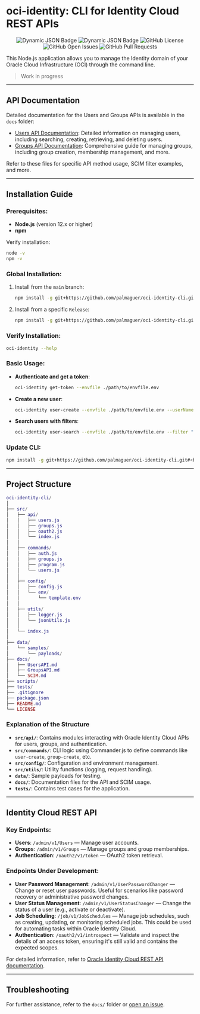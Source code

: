 # oci-identity: CLI for Identity Cloud REST APIs

<p align="center">
  <img alt="Dynamic JSON Badge" src="https://img.shields.io/badge/dynamic/json?url=https%3A%2F%2Fraw.githubusercontent.com%2Fpalmaguer%2Foci-identity-cli%2Frefs%2Fheads%2Fdevelop%2Fpackage.json&query=%24.version&logo=nodedotjs&label=version&labelColor=white&color=gray">
  <img alt="Dynamic JSON Badge" src="https://img.shields.io/badge/dynamic/json?url=https%3A%2F%2Fraw.githubusercontent.com%2Fpalmaguer%2Foci-identity-cli%2Frefs%2Fheads%2Fdevelop%2Fpackage.json&query=%24.name&logo=npm&logoColor=red&label=package&labelColor=white&color=gray">
  <a src="https://github.com/palmaguer/oci-identity-cli/blob/main/LICENSE.md">
    <img alt="GitHub License" src="https://img.shields.io/github/license/palmaguer/oci-identity-cli?labelColor=white&color=gray">
  </a>
  <img alt="GitHub Open Issues" src="https://img.shields.io/github/issues/palmaguer/oci-identity-cli?labelColor=white&color=lightgray">
  <img alt="GitHub Pull Requests" src="https://img.shields.io/github/issues-pr/palmaguer/oci-identity-cli?labelColor=white&color=lightgray">
</p>

This Node.js application allows you to manage the Identity domain of your Oracle Cloud Infrastructure (OCI) through the command line.
> Work in progress

---

## API Documentation

Detailed documentation for the Users and Groups APIs is available in the `docs` folder:

- [Users API Documentation](./docs/UsersAPI.md): Detailed information on managing users, including searching, creating, retrieving, and deleting users.
- [Groups API Documentation](./docs/GroupsAPI.md): Comprehensive guide for managing groups, including group creation, membership management, and more.

Refer to these files for specific API method usage, SCIM filter examples, and more.

---

## Installation Guide

### Prerequisites:
- **Node.js** (version 12.x or higher)
- **npm**

Verify installation:
```bash
node -v
npm -v
```

### Global Installation:

1. Install from the `main` branch:
   ```bash
   npm install -g git+https://github.com/palmaguer/oci-identity-cli.git
   ```
2. Install from a specific `Release`:
   ```bash
   npm install -g git+https://github.com/palmaguer/oci-identity-cli.git#v1.0.0
   ```

### Verify Installation:

```bash
oci-identity --help
```

### Basic Usage:

- **Authenticate and get a token**:
  ```bash
  oci-identity get-token --envfile ./path/to/envfile.env
  ```

- **Create a new user**:
  ```bash
  oci-identity user-create --envfile ./path/to/envfile.env --userName johndoe --firstName John --lastName Doe --email johndoe@example.com
  ```

- **Search users with filters**:
  ```bash
  oci-identity user-search --envfile ./path/to/envfile.env --filter "userName eq 'johndoe'"
  ```

### Update CLI:
```bash
npm install -g git+https://github.com/palmaguer/oci-identity-cli.git#<branch or tag>
```

---

## Project Structure

```lua
oci-identity-cli/
│
├── src/
│   ├── api/
│   │   ├── users.js
│   │   ├── groups.js
│   │   ├── oauth2.js
│   │   └── index.js
│   │
│   ├── commands/
│   │   ├── auth.js
│   │   ├── groups.js
│   │   ├── program.js
│   │   └── users.js
│   │
│   ├── config/
│   │   ├── config.js
│   │   └── env/
│   │       └── template.env
│   │
│   ├── utils/
│   │   ├── logger.js
│   │   └── jsonUtils.js
│   │
│   └── index.js
│
├── data/
│   └── samples/
│       └── payloads/
├── docs/
│   ├── UsersAPI.md
│   ├── GroupsAPI.md
│   └── SCIM.md
├── scripts/
├── tests/
├── .gitignore
├── package.json
├── README.md
└── LICENSE
```

### Explanation of the Structure

- **`src/api/`**: Contains modules interacting with Oracle Identity Cloud APIs for users, groups, and authentication.
- **`src/commands/`**: CLI logic using Commander.js to define commands like `user-create`, `group-create`, etc.
- **`src/config/`**: Configuration and environment management.
- **`src/utils/`**: Utility functions (logging, request handling).
- **`data/`**: Sample payloads for testing.
- **`docs/`**: Documentation files for the API and SCIM usage.
- **`tests/`**: Contains test cases for the application.
  
---

## Identity Cloud REST API

### Key Endpoints:

- **Users**: `/admin/v1/Users` — Manage user accounts.
- **Groups**: `/admin/v1/Groups` — Manage groups and group memberships.
- **Authentication**: `/oauth2/v1/token` — OAuth2 token retrieval.

### Endpoints Under Development:

- **User Password Management**: `/admin/v1/UserPasswordChanger` — Change or reset user passwords. Useful for scenarios like password recovery or administrative password changes.
- **User Status Management**:   `/admin/v1/UserStatusChanger` — Change the status of a user (e.g., activate or deactivate).
- **Job Scheduling**:           `/job/v1/JobSchedules` — Manage job schedules, such as creating, updating, or monitoring scheduled jobs. This could be used for automating tasks within Oracle Identity Cloud.
- **Authentication**:           `/oauth2/v1/introspect` — Validate and inspect the details of an access token, ensuring it's still valid and contains the expected scopes.

For detailed information, refer to [Oracle Identity Cloud REST API documentation](https://docs.oracle.com/en/cloud/paas/identity-cloud/rest-api/index.html).

---

## Troubleshooting

For further assistance, refer to the `docs/` folder or [open an issue](https://github.com/palmaguer/oci-identity-cli/issues/new/choose).